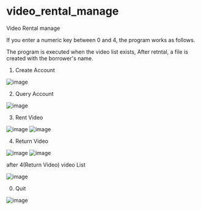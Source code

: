 # video_rental_manage
Video Rental manage

If you enter a numeric key between 0 and 4, the program works as follows.

The program is executed when the video list exists,
After retntal, a file is created with the borrower's name.

1. Create Account

![image](https://user-images.githubusercontent.com/67528774/132947897-cd8af5b5-ca8a-4313-bbcd-cbe1d560f0c8.png)

2. Query Account

![image](https://user-images.githubusercontent.com/67528774/132947910-65215834-d6aa-4c55-bfe9-4776c5a7b6b1.png)

3. Rent Video

![image](https://user-images.githubusercontent.com/67528774/132947900-0d030544-e31b-4d87-9fea-6350dc16cfcf.png)
![image](https://user-images.githubusercontent.com/67528774/132947902-43eee9f0-2d39-4155-98c4-be65d5cdb9c9.png)

4. Return Video

![image](https://user-images.githubusercontent.com/67528774/132947912-68c0b571-9204-407c-bf7b-8f759c4e0cce.png)
![image](https://user-images.githubusercontent.com/67528774/132947919-6679e3d9-84ed-4924-b093-941cbe21b6ef.png)

after 4(Return Video) video List

![image](https://user-images.githubusercontent.com/67528774/132947923-7f98725a-f429-4dbf-b8bf-689b4162e5e5.png)

0. Quit

![image](https://user-images.githubusercontent.com/67528774/132947905-6d5441bd-2727-448a-ab89-04d5758577ad.png)
